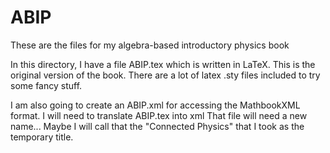 # ABIP

These are the files for my algebra-based introductory physics book		

In this directory, I have a file ABIP.tex which is written in LaTeX.  This is the original version of the book.
There are a lot of latex .sty files included to try some fancy stuff.

I am also going to create an ABIP.xml for accessing the MathbookXML format.
I will need to translate ABIP.tex into xml 
That file will need a new name...  Maybe I will call that the "Connected Physics" that I took as the temporary title.

